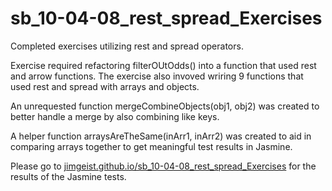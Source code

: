 # sb_10-04-08_rest_spread_Exercises
Completed exercises utilizing rest and spread operators.

Exercise required refactoring filterOUtOdds() into a function that used rest and arrow functions. The exercise also
invoved wriring 9 functions that used rest and spread with arrays and objects. 

An unrequested function mergeCombineObjects(obj1, obj2) was created to better handle a merge by also combining like
keys. 

A helper function arraysAreTheSame(inArr1, inArr2) was created to aid in comparing arrays together to get meaningful 
test results in Jasmine.

Please go to [jimgeist.github.io/sb_10-04-08_rest_spread_Exercises](https://jimgeist.github.io/sb_10-04-08_rest_spread_Exercises/) for the results of the Jasmine tests.
